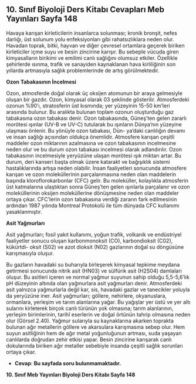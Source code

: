 ## 10. Sınıf Biyoloji Ders Kitabı Cevapları Meb Yayınları Sayfa 148

Havaya karışan kirleticilerin insanlarca solunması; kronik bronşit, nefes darlığı, üst solunum yolu enfeksiyonları gibi rahatsızlıklara neden olur. Havadan toprak, bitki, hayvan ve diğer çevresel ortamlara geçerek biriken kirleticiler içme suyu ve besin zincirine karışır. Bu sebeple vücuda giren kimyasalların birikimi ve emilimi canlı sağlığını olumsuz etkiler. Özellikle şehirlerde ısınma, trafik ve sanayiden kaynaklanan hava kirliliğinin son yıllarda artmasıyla sağlık problemlerinde de artış görülmektedir.

**Ozon Tabakasının İncelmesi**

Ozon, atmosferde doğal olarak üç oksijen atomunun bir araya gelmesiyle oluşan bir gazdır. Ozon, kimyasal olarak 03 şeklinde gösterilir. Atmosferdeki ozonun %90’ı, stratosferin üst kısmında; yer yüzeyinin 15-50 km’leri arasında bulunur. Bu aralıkta bulunan toplam ozonun oluşturduğu gaz tabakasına ozon tabakası denir. Ozon tabakasında, Güneş’ten gelen zararlı morötesi ışınlar (UV-B ve UV-C) tutularak bu ışınların Dünya’nın yüzeyine ulaşması önlenir. Bu yönüyle ozon tabakası, Dün- ya’daki canlılığın devamı ve insan sağlığı açısından oldukça önemlidir. Atmosfere karışan çeşitli maddeler ozon miktarının azalmasına ve ozon tabakasının incelmesine neden olur ve bu durum ozon tabakası incelmesi olarak adlandırılır. Ozon tabakasının incelmesiyle yeryüzüne ulaşan morötesi ışık miktarı artar. Bu durum, deri kanseri başta olmak üzere katarakt ve bağışıklık sistemi hastalıklarında artışa neden olabilir. İnsan faaliyetleri sonucunda atmosfere karışan ve ozon moleküllerinin parçalanmasına neden olan maddelerin başında kloroflorokarbonlar (CFC) gelir. Bu moleküller, kolaylıkla atmosferin üst katmalarına ulaştıktan sonra Güneş’ten gelen ışınlarla parçalanır ve ozon moleküllerinin oksijen moleküllerine dönüşmesine neden olan maddeler ortaya çıkar. CFC’Ierin ozon tabakasına verdiği zararın fark edilmesinin ardından 1987 yılında Montreal Protokolü ile tüm dünyada CFC kullanımı yasaklanmıştır.

**Asit Yağmurları**

Asit yağmurları; fosil yakıt kullanımı, yoğun trafik, volkanik ve endüstriyel faaliyetler sonucu oluşan karbonmonoksit (CO), karbondioksit (C02), kükürtdi- oksit (S02) ve azot dioksit (N02) gazlarının doğal su döngüsüne karışmasıyla oluşur.

Bu gazların havadaki su buharıyla birleşerek kimyasal tepkime meydana getirmesi sonucunda nitrik asit (HN03) ve sülfürik asit (H2S04) damlaları oluşur. Bu asitleri içeren ve normal yağmur suyunun sahip olduğu 5,5-5,6’lık pH düzeyinin altında olan yağmurlara asit yağmurları denir. Atmosferdeki asit yalnızca yağmurlarla değil kar, sis, havadaki gazlar ve tanecikler yoluyla da yeryüzüne iner. Asit yağmurları; göllere, nehirlere, okyanuslara, ormanlara, yerleşim ve tarım alanlarına yağar. Bu yağışlar yer üstü ve yer altı sularını kirleterek birçok canlı türünün yok olmasına; tarım alanlarının, yerleşim birimlerinin, tarihî eserlerin ve doğal örtünün tahrip olmasına neden olur (Görsel 2.40). Yağmur sularıyla su kaynaklarına akarken toprakta bulunan ağır metallerin göllere ve akarsulara karışmasına sebep olur. Hem suyun asitliğinin hem de ağır metal yoğunluğunun artması, suda yaşayan canlılarda doğrudan zehir etkisi yapar. Besin zincirine karışarak canlı dokularında biriken ağır metaller sebebiyle insanda çeşitli sağlık sorunları ortaya çıkar.

* **Cevap**: **Bu sayfada soru bulunmamaktadır.**

**10. Sınıf Meb Yayınları Biyoloji Ders Kitabı Sayfa 148**
